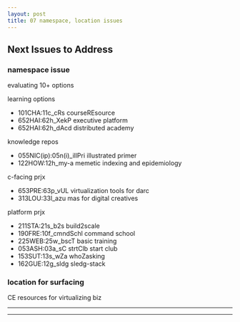 ```yaml
---
layout: post
title: 07 namespace, location issues
---
```


##  Next Issues to Address  ##

### namespace issue  ###

evaluating 10+ options

learning options
- 101CHA:11c_cRs            courseREsource
- 652HAI:62h_XekP           executive platform
- 652HAI:62h_dAcd           distributed academy

knowledge repos
- 055NIC(ip):05n(i)_illPri  illustrated primer
- 122HOW:12h_my-a           memetic indexing and epidemiology

c-facing prjx
- 653PRE:63p_vUL            virtualization tools for darc
- 313LOU:33l_azu            mas for digital creatives

platform prjx
- 211STA:21s_b2s            build2scale
- 190FRE:10f_cmndSchl       command school
- 225WEB:25w_bscT           basic training
- 053ASH:03a_sC strtClb     start club
- 153SUT:13s_wZa            whoZasking
- 162GUE:12g_sldg           sledg-stack



### location for surfacing ###

CE resources for virtualizing biz




---
---

